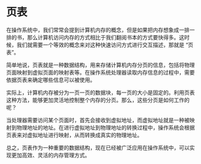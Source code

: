 # 页表

在操作系统中，我们常常会提到计算机内存的概念，但是如果把内存想象成一排一排的书，那么计算机访问内存的方式相比于我们翻阅书本的方式要快得多。这时候，我们就需要一个等效的概念来对这种快速访问方式进行交互描述，那就是 “页表”。

简单地说，页表就是一种数据结构，用来存储计算机内存分页的信息，包括将物理页面映射到虚拟页面的映射表等。在操作系统处理器读取内存信息的过程中，需要依据页表来确定哪些信息可以被使用。

实际上，计算机内存被分为一页一页的数据块，每一页的大小是固定的。利用页表这种方法，能够更加灵活地控制整个内存的分页。那么，这些分页是如何工作的呢？

当处理器需要访问某个页面时，首先会接收到虚拟地址，而虚拟地址就是一种被映射到物理地址的地址。在进行虚拟地址到物理地址的转换过程中，操作系统会根据页表来对虚拟地址进行映射，从而转换成真实的物理地址。

总之，页表作为一种重要的数据结构，现在已经被广泛应用在操作系统中，可以实现更加高效、灵活的内存管理方式。